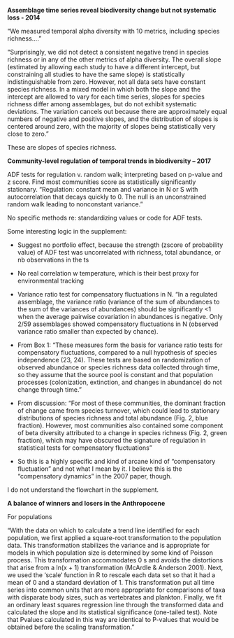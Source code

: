 __Assemblage time series reveal biodiversity change but not systematic loss - 2014__

“We measured temporal alpha diversity with 10 metrics, including species richness….”

“Surprisingly, we did not detect a consistent negative trend in species richness or in any of the other metrics of alpha diversity. The overall slope (estimated by allowing each study to have a different intercept, but constraining all studies to have the same slope) is statistically indistinguishable from zero. However, not all data sets have constant species richness. In a mixed model in which both the slope and the intercept are allowed to vary for each time series, slopes for species richness differ among assemblages, but do not exhibit systematic deviations. The variation cancels out because there are approximately equal numbers of negative and positive slopes, and the distribution of slopes is centered around zero, with the majority of slopes being statistically very close to zero.”

These are slopes of species richness.

__Community-level regulation of temporal trends in biodiversity – 2017__

ADF tests for regulation v. random walk; interpreting based on p-value and z score. Find most communities score as statistically significantly stationary. “Regulation: constant mean and variance in N or S with autocorrelation that decays quickly to 0. The null is an unconstrained random walk leading to nonconstant variance.”

No specific methods re: standardizing values or code for ADF tests. 

Some interesting logic in the supplement: 

* Suggest no portfolio effect, because the strength (zscore of probability value) of ADF test was uncorrelated with richness, total abundance, or nb observations in the ts
* No real correlation w temperature, which is their best proxy for environmental tracking
* Variance ratio test for compensatory fluctuations in N. “In a regulated assemblage, the variance ratio (variance of the sum of abundances to the sum of the variances of abundances) should be significantly <1 when the average pairwise covariation in abundances is negative. Only 2/59 assemblages showed compensatory fluctuations in N (observed variance ratio smaller than expected by chance). 

* From Box 1: “These measures form the basis for variance ratio tests for compensatory fluctuations, compared to a null hypothesis of species independence (23, 24). These tests are based on randomization of observed abundance or species richness data collected through time, so they assume that the source pool is constant and that population processes (colonization, extinction, and changes in abundance) do not change through time.”
* From discussion: “For most of these communities, the dominant fraction of change came from species turnover, which could lead to stationary distributions of species richness and total abundance (Fig. 2, blue fraction). However, most communities also contained some component of beta diversity attributed to a change in species richness (Fig. 2, green fraction), which may have obscured the signature of regulation in statistical tests for compensatory fluctuations”
* So this is a highly specific and kind of arcane kind of “compensatory fluctuation” and not what I mean by it. I believe this is the “compensatory dynamics” in the 2007 paper, though. 

I do not understand the flowchart in the supplement. 

__A balance of winners and losers in the Anthropocene__

For populations

“With the data on which to calculate a trend line identified for each population, we first applied a square-root transformation to the population data. This transformation stabilizes the variance and is appropriate for models in which population size is determined by some kind of Poisson process. This transformation accommodates 0 s and avoids the distortions that arise from a ln(x + 1) transformation (McArdle & Anderson 2001). Next, we used the ‘scale‘ function in R to rescale each data set so that it had a mean of 0 and a standard deviation of 1. This transformation put all time series into common units that are more appropriate for comparisons of taxa with disparate body sizes, such as vertebrates and plankton. Finally, we fit an ordinary least squares regression line through the transformed data and calculated the slope and its statistical significance (one-tailed test). Note that Pvalues calculated in this way are identical to P-values that would be obtained before the scaling transformation.”
